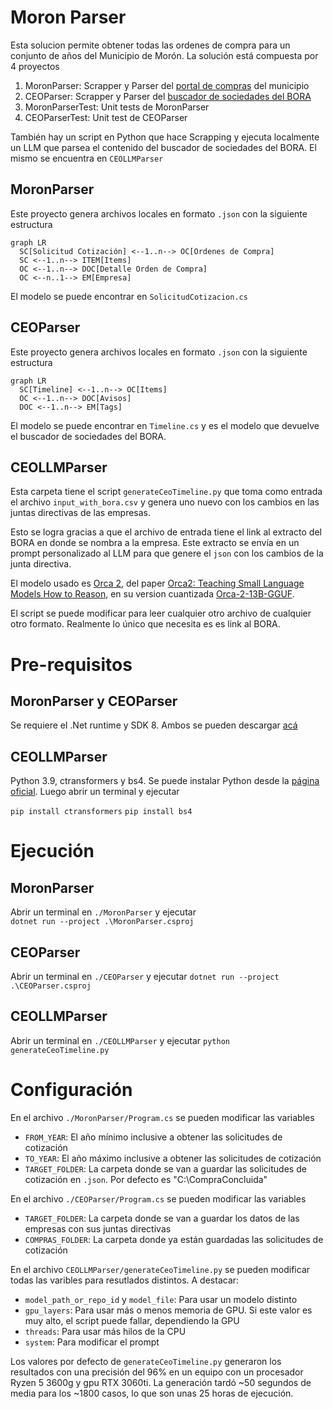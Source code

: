 # Moron Parser
Esta solucion permite obtener todas las ordenes de compra para un conjunto de años del Municipio de Morón. La solución está compuesta por 4 proyectos
1. MoronParser: Scrapper y Parser del [portal de compras](https://apps.moron.gob.ar/ext/rafam_portal/compras/concluidas.php) del municipio
2. CEOParser: Scrapper y Parser del [buscador de sociedades del BORA](https://timeline.boletinoficial.gob.ar/)
3. MoronParserTest: Unit tests de MoronParser
4. CEOParserTest: Unit test de CEOParser

También hay un script en Python que hace Scrapping y ejecuta localmente un LLM que parsea el contenido del buscador de sociedades del BORA. El mismo se encuentra en `CEOLLMParser`

## MoronParser 
Este proyecto genera archivos locales en formato `.json` con la siguiente estructura
```mermaid
graph LR
  SC[Solicitud Cotización] <--1..n--> OC[Ordenes de Compra]
  SC <--1..n--> ITEM[Items]
  OC <--1..n--> DOC[Detalle Orden de Compra]
  OC <--n..1--> EM[Empresa]
```

El modelo se puede encontrar en `SolicitudCotizacion.cs`

## CEOParser
Este proyecto genera archivos locales en formato `.json` con la siguiente estructura
```mermaid
graph LR
  SC[Timeline] <--1..n--> OC[Items]
  OC <--1..n--> DOC[Avisos]
  DOC <--1..n--> EM[Tags]
```

El modelo se puede encontrar en `Timeline.cs` y es el modelo que devuelve el buscador de sociedades del BORA.

## CEOLLMParser
Esta carpeta tiene el script `generateCeoTimeline.py` que toma como entrada el archivo `input_with_bora.csv` y genera uno nuevo con los cambios en las juntas directivas de las empresas.

Esto se logra gracias a que el archivo de entrada tiene el link al extracto del BORA en donde se nombra a la empresa. Este extracto se envía en un prompt personalizado al LLM para que genere el `json` con los cambios de la junta directiva.

El modelo usado es [Orca 2](https://huggingface.co/microsoft/Orca-2-13b), del paper [Orca2: Teaching Small Language Models How to Reason](https://arxiv.org/pdf/2311.11045), en su version cuantizada [Orca-2-13B-GGUF](https://huggingface.co/TheBloke/Orca-2-13B-GGUF).

El script se puede modificar para leer cualquier otro archivo de cualquier otro formato. Realmente lo único que necesita es es link al BORA.
# Pre-requisitos

## MoronParser y CEOParser
Se requiere el .Net runtime y SDK 8. Ambos se pueden descargar [acá](https://dotnet.microsoft.com/en-us/download/dotnet/8.0)

## CEOLLMParser
Python 3.9, ctransformers y bs4. Se puede instalar Python desde la [página oficial](https://www.python.org/downloads/release/python-390/). Luego abrir un terminal y ejecutar

`pip install ctransformers`
`pip install bs4`

# Ejecución

## MoronParser
Abrir un terminal en  `./MoronParser` y ejecutar  
`dotnet run --project .\MoronParser.csproj`

## CEOParser
Abrir un terminal en `./CEOParser` y ejecutar
`dotnet run --project .\CEOParser.csproj`

## CEOLLMParser
Abrir un terminal en `./CEOLLMParser` y ejecutar
`python generateCeoTimeline.py`

# Configuración
En el archivo `./MoronParser/Program.cs` se pueden modificar las variables

* `FROM_YEAR`: El año mínimo inclusive a obtener las solicitudes de cotización
* `TO_YEAR`: El año máximo inclusive a obtener las solicitudes de cotización
* `TARGET_FOLDER`: La carpeta donde se van a guardar las solicitudes de cotización en `.json`. Por defecto es "C:\\CompraConcluida"

En el archivo `./CEOParser/Program.cs` se pueden modificar las variables

* `TARGET_FOLDER`: La carpeta donde se van a guardar los datos de las empresas con sus juntas directivas
* `COMPRAS_FOLDER`: La carpeta donde ya están guardadas las solicitudes de cotización

En el archivo `CEOLLMParser/generateCeoTimeline.py` se pueden modificar todas las varibles para resutlados distintos. A destacar:

* `model_path_or_repo_id` y `model_file`: Para usar un modelo distinto
* `gpu_layers`: Para usar más o menos memoria de GPU. Si este valor es muy alto, el script puede fallar, dependiendo la GPU
* `threads`: Para usar más hilos de la CPU
* `system`: Para modificar el prompt

Los valores por defecto de `generateCeoTimeline.py` generaron los resultados con una precisión del 96% en un equipo con un procesador Ryzen 5 3600g y gpu RTX 3060ti. La generación tardó ~50 segundos de media para los ~1800 casos, lo que son unas 25 horas de ejecución.
